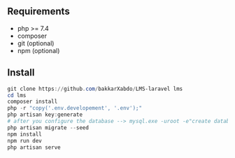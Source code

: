 ## Requirements
- php >= 7.4
- composer
- git (optional)
- npm (optional)

## Install
```powershell
git clone https://github.com/bakkarXabdo/LMS-laravel lms
cd lms
composer install
php -r "copy('.env.developement', '.env');"
php artisan key:generate
# after you configure the database --> mysql.exe -uroot -e"create database lms;"
php artisan migrate --seed
npm install
npm run dev
php artisan serve
```
